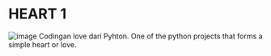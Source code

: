 # HEART 1
![image](Heart1.png)
Codingan love dari Pyhton.
One of the python projects that forms a simple heart or love.



